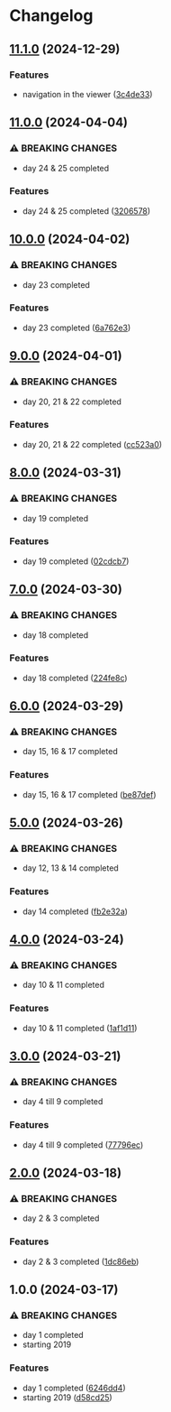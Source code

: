 # Changelog

## [11.1.0](https://github.com/sergiorgiraldo/AdventOfCode2019/compare/v11.0.0...v11.1.0) (2024-12-29)


### Features

* navigation in the viewer ([3c4de33](https://github.com/sergiorgiraldo/AdventOfCode2019/commit/3c4de33d58d1d3f0933a0e1a8d7f317a6d2ac167))

## [11.0.0](https://github.com/sergiorgiraldo/AdventOfCode2019/compare/v10.0.0...v11.0.0) (2024-04-04)


### ⚠ BREAKING CHANGES

* day 24 & 25 completed

### Features

* day 24 & 25 completed ([3206578](https://github.com/sergiorgiraldo/AdventOfCode2019/commit/320657808998e0d36da7b55e1f5923c25e10309d))

## [10.0.0](https://github.com/sergiorgiraldo/AdventOfCode2019/compare/v9.0.0...v10.0.0) (2024-04-02)


### ⚠ BREAKING CHANGES

* day 23 completed

### Features

* day 23 completed ([6a762e3](https://github.com/sergiorgiraldo/AdventOfCode2019/commit/6a762e3bf11a950886fa7d1b6633a40f60d2309e))

## [9.0.0](https://github.com/sergiorgiraldo/AdventOfCode2019/compare/v8.0.0...v9.0.0) (2024-04-01)


### ⚠ BREAKING CHANGES

* day 20, 21 & 22 completed

### Features

* day 20, 21 & 22 completed ([cc523a0](https://github.com/sergiorgiraldo/AdventOfCode2019/commit/cc523a039252b634928f09b501840dae2c5ca6dd))

## [8.0.0](https://github.com/sergiorgiraldo/AdventOfCode2019/compare/v7.0.0...v8.0.0) (2024-03-31)


### ⚠ BREAKING CHANGES

* day 19 completed

### Features

* day 19 completed ([02cdcb7](https://github.com/sergiorgiraldo/AdventOfCode2019/commit/02cdcb7cdf56100b3bcd74ac0cabdc42383737f6))

## [7.0.0](https://github.com/sergiorgiraldo/AdventOfCode2019/compare/v6.0.0...v7.0.0) (2024-03-30)


### ⚠ BREAKING CHANGES

* day 18 completed

### Features

* day 18 completed ([224fe8c](https://github.com/sergiorgiraldo/AdventOfCode2019/commit/224fe8c45b9676cb212f711867b46d0e05e3fcbc))

## [6.0.0](https://github.com/sergiorgiraldo/AdventOfCode2019/compare/v5.0.0...v6.0.0) (2024-03-29)


### ⚠ BREAKING CHANGES

* day 15, 16 & 17 completed

### Features

* day 15, 16 & 17 completed ([be87def](https://github.com/sergiorgiraldo/AdventOfCode2019/commit/be87def50ce0d6f6576e167fc09b1fa57792a20e))

## [5.0.0](https://github.com/sergiorgiraldo/AdventOfCode2019/compare/v4.0.0...v5.0.0) (2024-03-26)


### ⚠ BREAKING CHANGES

* day 12, 13 & 14 completed

### Features

* day 14 completed ([fb2e32a](https://github.com/sergiorgiraldo/AdventOfCode2019/commit/fb2e32ae02edb587bef3696ab3781b9b9c52ffdb))

## [4.0.0](https://github.com/sergiorgiraldo/AdventOfCode2019/compare/v3.0.0...v4.0.0) (2024-03-24)


### ⚠ BREAKING CHANGES

* day 10 & 11 completed

### Features

* day 10 & 11 completed ([1af1d11](https://github.com/sergiorgiraldo/AdventOfCode2019/commit/1af1d11eabd75124dc662a895192e2f59e10b5d0))

## [3.0.0](https://github.com/sergiorgiraldo/AdventOfCode2019/compare/v2.0.0...v3.0.0) (2024-03-21)


### ⚠ BREAKING CHANGES

* day 4 till 9 completed

### Features

* day 4 till 9 completed ([77796ec](https://github.com/sergiorgiraldo/AdventOfCode2019/commit/77796ecfa6f22a38de8c01104f86df164dc22ca8))

## [2.0.0](https://github.com/sergiorgiraldo/AdventOfCode2019/compare/v1.0.0...v2.0.0) (2024-03-18)


### ⚠ BREAKING CHANGES

* day 2 & 3 completed

### Features

* day 2 & 3 completed ([1dc86eb](https://github.com/sergiorgiraldo/AdventOfCode2019/commit/1dc86eb46422b3ccac3f5db6459a2a9070e96e2a))

## 1.0.0 (2024-03-17)


### ⚠ BREAKING CHANGES

* day 1 completed
* starting 2019

### Features

* day 1 completed ([6246dd4](https://github.com/sergiorgiraldo/AdventOfCode2019/commit/6246dd477299bbdf7dd4f752924482b965d13485))
* starting 2019 ([d58cd25](https://github.com/sergiorgiraldo/AdventOfCode2019/commit/d58cd255c8dc0ef2b9428d52586a3599ee4c11a2))
